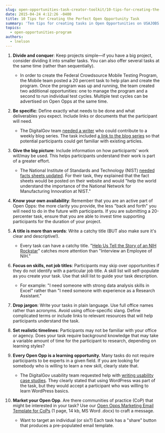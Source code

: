 ```yaml
---
slug: open-opportunities-task-creator-toolkit/10-tips-for-creating-the-perfect-open-opportunity-task
date: 2015-04-24 4:12:26 -0400
title: 10 Tips for Creating the Perfect Open Opportunity Task
summary: 'Ten tips for creating tasks in Open Opportunities on USAJOBS.'
topics:
  - open-opportunities-program
authors:
  - lnelson
---
```


1. **Divide and conquer**: Keep projects simple&mdash;if you have a big project, consider dividing it into smaller tasks. You can also offer several tasks at the same time (rather than sequentially).
   * In order to create the Federal Crowdsource Mobile Testing Program, the Mobile team posted a 20 percent task to help plan and create the program. Once the program was up and running, the team created two additional opportunities: one to manage the program and a second to run individual test cycles. Multiple test cycles can be advertised on Open Opps at the same time.

2. **Be specific**: Define exactly what needs to be done and what deliverables you expect. Include links or documents that the participant will need.
   * The DigitalGov team [needed a writer](https://openopps.usajobs.gov/tasks/25) who could contribute to a weekly blog series. The task included [a link to the blog series](https://www.usajobs.gov/tag/trends-on-tuesday/) so that potential participants could get familiar with existing articles.

3. **Give the big picture**: Include information on how participants' work will/may be used. This helps participants understand their work is part of a greater effort.
   * The National Institute of Standards and Technology (NIST) [needed facts sheets updated](https://openopps.usajobs.gov/tasks/24). For their task, they explained that the fact sheets would be posted on their website and would  "help the world understand the importance of the National Network for Manufacturing Innovation at NIST."

4. **Know your own availability**: Remember that you are an active part of Open Opps: the more clarity you provide, the less "back and forth" you will need to do in the future with participants. If you are submitting a 20-percenter task, ensure that you are able to invest time supporting participants for the duration of your project.

5. **A title is more than words**: Write a catchy title (BUT also make sure it's clear and descriptive!).
   * Every task can have a catchy title. "[Help Us Tell the Story of an NIH Rockstar](http://gsablogs.gsa.gov/dsic/2013/05/07/help-us-tell-the-story-about-a-nih-rockstar-who-is-creating-modular-on-the-go-content/)" catches more attention than "Interview an Employee of NIH."

6. **Focus on skills, not job titles**: Participants may skip over opportunities if they do not identify with a particular job title. A skill list will self-populate as you create your task. Use that skill list to guide your task description.
   * For example: "I need someone with strong data analysis skills in Excel" rather than "I need someone with experience as a Research Assistant."

7. **Drop jargon**: Write your tasks in plain language. Use full office names rather than acronyms. Avoid using office-specific slang. Define complicated terms or include links to relevant resources that will help participants understand the task.

8. **Set realistic timelines**: Participants may not be familiar with your office or agency. Does your task require background knowledge that may take a variable amount of time for the participant to research, depending on learning styles?

9. **Every Open Opp is a learning opportunity.** Many tasks do not require participants to be experts in a given field. If you are looking for somebody who is willing to learn a new skill, clearly state that.
   * The DigitalGov usability team requested help with [writing usability case studies](https://openopps.usajobs.gov/tasks/18). They clearly stated that using WordPress was part of the task, but they would accept a participant who was willing to learn WordPress basics.

10. **Market your Open Opp**. Are there communities of practice (CoP) that might be interested in your task? Use our [Open Opps Marketing Email Template for CoPs](https://s3.amazonaws.com/digitalgov/_legacy-img/2015/04/Open-Opps-Marketing-Email-Template-for-CoPs.docx) (1 page, 14 kb, MS Word .docx) to craft a message.
    * Want to target an individual (or six?) Each task has a "share" button that produces a pre-populated email template.
